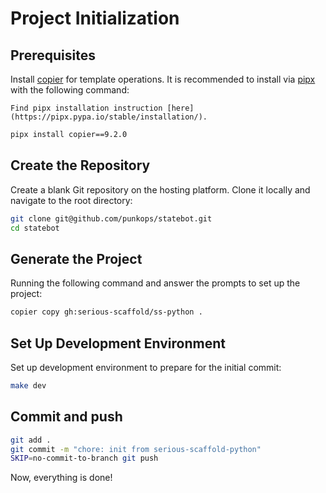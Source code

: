 # Project Initialization

## Prerequisites

Install [copier](https://copier.readthedocs.io/) for template operations. It is recommended to install via [pipx](https://pipx.pypa.io/) with the following command:

```{note}
Find pipx installation instruction [here](https://pipx.pypa.io/stable/installation/).
```

```bash
pipx install copier==9.2.0
```

## Create the Repository

Create a blank Git repository on the hosting platform. Clone it locally and navigate to the root directory:

```bash
git clone git@github.com/punkops/statebot.git
cd statebot
```

## Generate the Project

Running the following command and answer the prompts to set up the project:

```bash
copier copy gh:serious-scaffold/ss-python .
```

## Set Up Development Environment

Set up development environment to prepare for the initial commit:

```bash
make dev
```

## Commit and push

```bash
git add .
git commit -m "chore: init from serious-scaffold-python"
SKIP=no-commit-to-branch git push
```

Now, everything is done!
